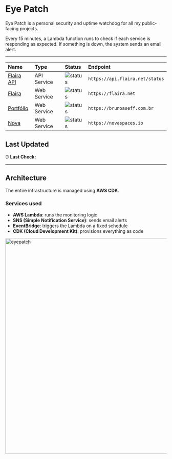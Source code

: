 # Eye Patch

Eye Patch is a personal security and uptime watchdog for all my public-facing projects.

Every 15 minutes, a Lambda function runs to check if each service is responding as expected. If something is down, the system sends an email alert.

---

| Name                                      | Type         | Status                                                   | Endpoint                         |
| :---------------------------------------- | :----------- | :------------------------------------------------------- | :------------------------------- |
| [Flaira API](https://api.flaira.net)      | API Service  | ![status](https://img.shields.io/badge/operational-green) | `https://api.flaira.net/status` |
| [Flaira](https://flaira.net)              | Web Service  | ![status](https://img.shields.io/badge/operational-green) | `https://flaira.net`            |
| [Portfólio](https://brunoaseff.com.br)    | Web Service  | ![status](https://img.shields.io/badge/operational-green) | `https://brunoaseff.com.br`     |
| [Nova](https://novaspaces.io)             | Web Service  | ![status](https://img.shields.io/badge/operational-green) | `https://novaspaces.io`         |

## Last Updated

⏰ **Last Check:** ` `

---

## Architecture

The entire infrastructure is managed using **AWS CDK**.

### Services used

- **AWS Lambda**: runs the monitoring logic
- **SNS (Simple Notification Service)**: sends email alerts
- **EventBridge**: triggers the Lambda on a fixed schedule
- **CDK (Cloud Development Kit)**: provisions everything as code
  

<img width="652" height="672" alt="eyepatch" src="https://github.com/user-attachments/assets/61139bf3-1771-45b5-946b-6aaac219ceea" />
